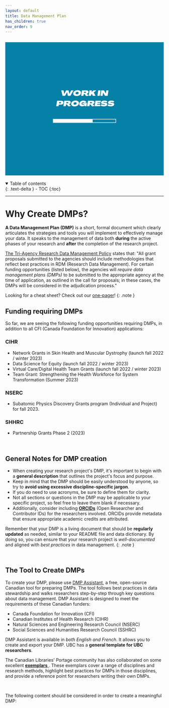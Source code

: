 ```yaml
---
layout: default
title: Data Management Plan
has_children: true
nav_order: 9
---
```


<p style="margin-top:25px">
<img src="figures/work-in-progress.png" width="600"/>
</p>

<details open markdown="block">
  <summary>
    Table of contents
  </summary>
  {: .text-delta }
 - TOC
{:toc}
</details>

---


# Why Create DMPs?

**A Data Management Plan (DMP)** is a short, formal document which clearly articulates the strategies and tools you will implement to effectively manage your data. It speaks to the management of data both <b>during</b> the active phases of your research and <b>after</b> the completion of the research project. 

<a href="https://science.gc.ca/site/science/en/interagency-research-funding/policies-and-guidelines/research-data-management/tri-agency-research-data-management-policy">The Tri-Agency Research Data Management Policy</a> states that: "All grant proposals submitted to the agencies should include methodologies that reflect best practices in RDM (Research Data Management). For certain funding opportunities (listed below), the agencies will *require data management plans (DMPs)* to be submitted to the appropriate agency at the time of application, as outlined in the call for proposals; in these cases, the DMPs will be considered in the adjudication process."

Looking for a cheat sheet? Check out our <a href="https://osf.io/wmh5n" target="_blank">one-pager</a>!
{: .note }

## Funding requiring DMPs

So far, we are seeing the following funding opportunities requiring DMPs, in addition to all CFI (Canada Foundation for Innovation) applications:

### CIHR

- Network Grants in Skin Health and Muscular Dystrophy (launch fall 2022 / winter 2023)
- Data Science for Equity (launch fall 2022 / winter 2023)
- Virtual Care/Digital Health Team Grants (launch fall 2022 / winter 2023)
- Team Grant: Strengthening the Health Workforce for System Transformation (Summer 2023)

### NSERC

- Subatomic Physics Discovery Grants program (Individual and Project) for fall 2023.

### SHHRC

- Partnership Grants Phase 2 (2023)

<br>

## General Notes for DMP creation

- When creating your research project's DMP, it's important to begin with a **general description** that outlines the project's focus and purpose. 
- Keep in mind that the DMP should be easily understood by anyone, so try to **avoid using excessive discipline-specific jargon**. 
- If you do need to use acronyms, be sure to define them for clarity.
- Not all sections or questions in the DMP may be applicable to your specific project, so feel free to leave them blank if necessary. 
- Additionally, consider including <a href="https://orcid.org" target="_blank"> **ORCIDs**</a> (Open Researcher and Contributor IDs) for the researchers involved. ORCIDs provide metadata that ensure appropriate academic credits are attributed.

Remember that your DMP is a living document that should be **regularly updated** as needed, similar to your README file and data dictionary. By doing so, you can ensure that your research project is *well-documented* and aligned with *best practices* in data management.
{: .note }


<br>


## The Tool to Create DMPs
To create your DMP, please use <a href="https://assistant.portagenetwork.ca/tool" target="_blank"> DMP Assistant</a>, a free, open-source Canadian tool for preparing DMPs. The tool follows best practices in data stewardship and walks researchers step-by-step through key questions about data management. DMP Assistant is designed to meet the requirements of these Canadian funders:

- Canada Foundation for Innovation (CFI)
- Canadian Institutes of Health Research (CIHR)
- Natural Sciences and Engineering Research Council (NSERC)
- Social Sciences and Humanities Research Council (SSHRC)

DMP Assistant is available in *both English and French*. It allows you to create and export your DMP. UBC has a **general template for UBC researchers**. 

The Canadian Libraries' Portage community has also collaborated on some excellent <a href="https://zenodo.org/communities/portage-network/search?page=1&size=20&q=exemplar">**exemplars** </a>. These exemplars cover a range of disciplines and research methods, highlight best practices for DMPs in those disciplines, and provide a reference point for researchers writing their own DMPs.


<br>
 
The following content should be considered in order to create a meaningful DMP:





